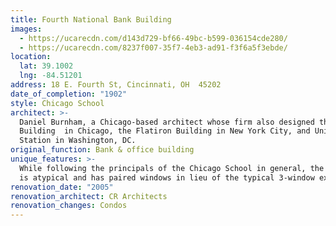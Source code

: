 ```yaml
---
title: Fourth National Bank Building
images:
  - https://ucarecdn.com/d143d729-bf66-49bc-b599-036154cde280/
  - https://ucarecdn.com/8237f007-35f7-4eb3-ad91-f3f6a5f3ebde/
location:
  lat: 39.1002
  lng: -84.51201
address: 18 E. Fourth St, Cincinnati, OH  45202
date_of_completion: "1902"
style: Chicago School
architect: >-
  Daniel Burnham, a Chicago-based architect whose firm also designed the Rookery
  Building  in Chicago, the Flatiron Building in New York City, and Union
  Station in Washington, DC.
original_function: Bank & office building
unique_features: >-
  While following the principals of the Chicago School in general, the building
  is atypical and has paired windows in lieu of the typical 3-window expression.
renovation_date: "2005"
renovation_architect: CR Architects
renovation_changes: Condos
---
```

